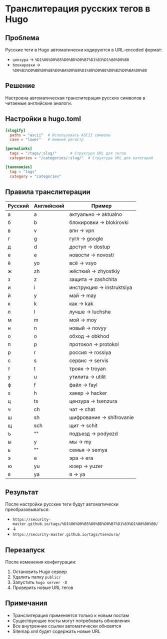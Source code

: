 # Транслитерация русских тегов в Hugo

## Проблема
Русские теги в Hugo автоматически кодируются в URL-encoded формат:
- `цензура` → `%D1%86%D0%B5%D0%BD%D0%B7%D1%83%D1%80%D0%B0`
- `блокировки` → `%D0%B1%D0%BB%D0%BE%D0%BA%D0%B8%D1%80%D0%BE%D0%B2%D0%BA%D0%B8`

## Решение
Настроена автоматическая транслитерация русских символов в читаемые английские аналоги.

## Настройки в hugo.toml

```toml
[slugify]
  paths = "ascii"  # Использовать ASCII символы
  case = "lower"   # Нижний регистр

[permalinks]
  tags = "/tags/:slug/"      # Структура URL для тегов
  categories = "/categories/:slug/"  # Структура URL для категорий

[taxonomies]
  tag = "tags"
  category = "categories"
```

## Правила транслитерации

| Русский | Английский | Пример |
|---------|------------|---------|
| а | a | актуально → aktualno |
| б | b | блокировки → blokirovki |
| в | v | впн → vpn |
| г | g | гугл → google |
| д | d | доступ → dostup |
| е | e | новости → novosti |
| ё | yo | всё → vsyo |
| ж | zh | жёсткий → zhyostkiy |
| з | z | защита → zashchita |
| и | i | инструкция → instruktsiya |
| й | y | май → may |
| к | k | как → kak |
| л | l | лучше → luchshe |
| м | m | мой → moy |
| н | n | новый → novyy |
| о | o | обход → obkhod |
| п | p | протокол → protokol |
| р | r | россия → rossiya |
| с | s | сервис → servis |
| т | t | троян → troyan |
| у | u | утилита → utilit |
| ф | f | файл → fayl |
| х | h | хакер → hacker |
| ц | ts | цензура → tsenzura |
| ч | ch | чат → chat |
| ш | sh | шифрование → shifrovanie |
| щ | sch | щит → schit |
| ъ | "" | подъезд → podyezd |
| ы | y | мы → my |
| ь | "" | семья → semya |
| э | e | эра → era |
| ю | yu | юзер → yuzer |
| я | ya | я → ya |

## Результат

После настройки русские теги будут автоматически преобразовываться:

- `https://security-master.github.io/tags/%D1%86%D0%B5%D0%BD%D0%B7%D1%83%D1%80%D0%B0/`
- ↓
- `https://security-master.github.io/tags/tsenzura/`

## Перезапуск

После изменения конфигурации:
1. Остановить Hugo сервер
2. Удалить папку `public/`
3. Запустить `hugo server -D`
4. Проверить новые URL тегов

## Примечания

- Транслитерация применяется только к новым постам
- Существующие посты могут потребовать обновления
- Все внутренние ссылки автоматически обновятся
- Sitemap.xml будет содержать новые URL
